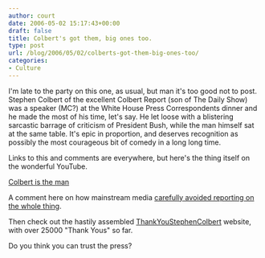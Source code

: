 ```yaml
---
author: court
date: 2006-05-02 15:17:43+00:00
draft: false
title: Colbert's got them, big ones too.
type: post
url: /blog/2006/05/02/colberts-got-them-big-ones-too/
categories:
- Culture
---
```


I'm late to the party on this one, as usual, but man it's too good not to post.  Stephen Colbert of the excellent Colbert Report (son of The Daily Show) was a speaker (MC?) at the White House Press Correspondents dinner and he made the most of his time, let's say.  He let loose with a blistering sarcastic barrage of criticism of President Bush, while the man himself sat at the same table.  It's epic in proportion, and deserves recognition as possibly the most courageous bit of comedy in a long long time.  

Links to this and comments are everywhere, but here's the thing itself on the wonderful YouTube.

[Colbert is the man](http://youtube.com/watch?v=lcIRXur61II&search=colbert%20roasts)

A comment here on how mainstream media [carefully avoided reporting on the whole thing](http://news.yahoo.com/s/huffpost/20060501/cm_huffpost/020130;_ylt=A86.I2xvSVZE09gAKwv9wxIF;_ylu=X3oDMTBjMHVqMTQ4BHNlYwN5bnN1YmNhdA--).

Then check out the hastily assembled [ThankYouStephenColbert](http://thankyoustephencolbert.org/) website, with over 25000 "Thank Yous" so far.   

Do you think you can trust the press?
